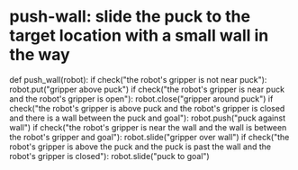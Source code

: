 # push-wall: slide the puck to the target location with a small wall in the way
def push_wall(robot):
    if check("the robot's gripper is not near puck"):
        robot.put("gripper above puck")
    if check("the robot's gripper is near puck and the robot's gripper is open"):
        robot.close("gripper around puck")
    if check("the robot's gripper is above puck and the robot's gripper is closed and there is a wall between the puck and goal"):
        robot.push("puck against wall")
    if check("the robot's gripper is near the wall and the wall is between the robot's gripper and goal"):
        robot.slide("gripper over wall")
    if check("the robot's gripper is above the puck and the puck is past the wall and the robot's gripper is closed"):
        robot.slide("puck to goal")